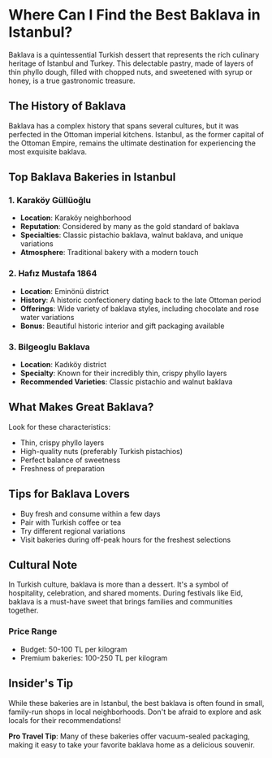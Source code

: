 # Where Can I Find the Best Baklava in Istanbul?

Baklava is a quintessential Turkish dessert that represents the rich culinary heritage of Istanbul and Turkey. This delectable pastry, made of layers of thin phyllo dough, filled with chopped nuts, and sweetened with syrup or honey, is a true gastronomic treasure.

## The History of Baklava

Baklava has a complex history that spans several cultures, but it was perfected in the Ottoman imperial kitchens. Istanbul, as the former capital of the Ottoman Empire, remains the ultimate destination for experiencing the most exquisite baklava.

## Top Baklava Bakeries in Istanbul

### 1. Karaköy Güllüoğlu
- **Location**: Karaköy neighborhood
- **Reputation**: Considered by many as the gold standard of baklava
- **Specialties**: Classic pistachio baklava, walnut baklava, and unique variations
- **Atmosphere**: Traditional bakery with a modern touch

### 2. Hafız Mustafa 1864
- **Location**: Eminönü district
- **History**: A historic confectionery dating back to the late Ottoman period
- **Offerings**: Wide variety of baklava styles, including chocolate and rose water variations
- **Bonus**: Beautiful historic interior and gift packaging available

### 3. Bilgeoglu Baklava
- **Location**: Kadıköy district
- **Specialty**: Known for their incredibly thin, crispy phyllo layers
- **Recommended Varieties**: Classic pistachio and walnut baklava

## What Makes Great Baklava?

Look for these characteristics:
- Thin, crispy phyllo layers
- High-quality nuts (preferably Turkish pistachios)
- Perfect balance of sweetness
- Freshness of preparation

## Tips for Baklava Lovers
- Buy fresh and consume within a few days
- Pair with Turkish coffee or tea
- Try different regional variations
- Visit bakeries during off-peak hours for the freshest selections

## Cultural Note
In Turkish culture, baklava is more than a dessert. It's a symbol of hospitality, celebration, and shared moments. During festivals like Eid, baklava is a must-have sweet that brings families and communities together.

### Price Range
- Budget: 50-100 TL per kilogram
- Premium bakeries: 100-250 TL per kilogram

## Insider's Tip
While these bakeries are in Istanbul, the best baklava is often found in small, family-run shops in local neighborhoods. Don't be afraid to explore and ask locals for their recommendations!

**Pro Travel Tip**: Many of these bakeries offer vacuum-sealed packaging, making it easy to take your favorite baklava home as a delicious souvenir.
